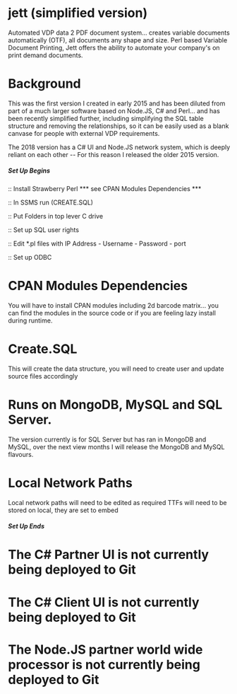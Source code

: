 # jett (simplified version)
Automated VDP data 2 PDF document system... creates variable documents automatically (OTF), all documents any shape and size. 
Perl based Variable Document Printing, Jett offers the ability to automate your company's on print demand documents.

# Background
This was the first version I created in early 2015 and has been diluted from part of a much larger software based on Node.JS, C# and Perl... and has been recently simplified further, including  simplifying the SQL table structure and removing the relationships, so it can be easily used as a blank canvase for people with external VDP requirements.

The 2018 version has a C# UI and Node.JS network system, which is deeply reliant on each other -- For this reason I released the older 2015 version.

##### Set Up Begins

:: Install Strawberry Perl *** see CPAN Modules Dependencies ***

:: In SSMS run (CREATE.SQL)

:: Put Folders in top lever C drive

:: Set up SQL user rights 

:: Edit *.pl files with IP Address - Username - Password - port

:: Set up ODBC

# CPAN Modules Dependencies
You will have to install CPAN modules including 2d barcode matrix... you can find the modules in the source code or if you are feeling lazy install during runtime.

# Create.SQL
This will create the data structure, you will need to create user and update source files accordingly 

# Runs on MongoDB, MySQL and SQL Server.
The version currently is for SQL Server but has ran in MongoDB and MySQL, over the next view months I will release the MongoDB and MySQL flavours.

# Local Network Paths
Local network paths will need to be edited as required
TTFs will need to be stored on local, they are set to embed 

##### Set Up Ends

# The C# Partner UI is not currently being deployed to Git
# The C# Client UI is not currently being deployed to Git
# The Node.JS partner world wide processor is not currently being deployed to Git
